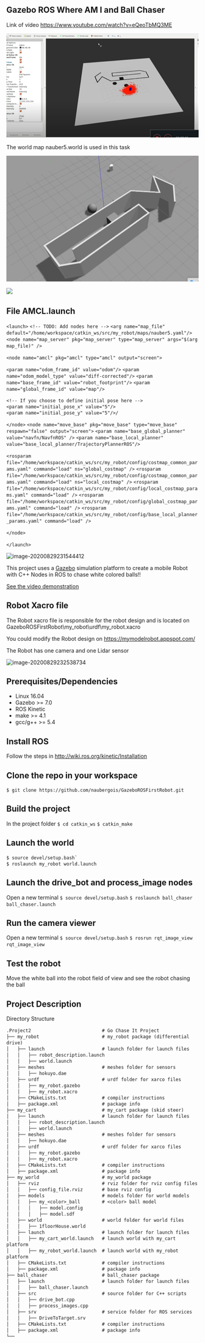 ## **Gazebo ROS  Where AM I and Ball Chaser**

Link of vídeo https://www.youtube.com/watch?v=eQeoTbMQ3ME

![image-20200908133548258](image-20200908133548258.png)



The world map nauber5.world is used in this task 



![image-20200908134403716](image-20200908134403716.png)



![](C:\Users\naube\SecondRobot\nauber5.png)



## File  AMCL.launch

`<launch>`
`<!-- TODO: Add nodes here -->`
`<arg name="map_file" default="/home/workspace/catkin_ws/src/my_robot/maps/nauber5.yaml"/>`
`<node name="map_server" pkg="map_server" type="map_server" args="$(arg map_file)" />`




`<node name="amcl" pkg="amcl" type="amcl" output="screen">`

  `<param name="odom_frame_id" value="odom"/>`
  `<param name="odom_model_type" value="diff-corrected"/>`
  `<param name="base_frame_id" value="robot_footprint"/>`
  `<param name="global_frame_id" value="map"/>`


    <!-- If you choose to define initial pose here -->
    <param name="initial_pose_x" value="5"/>
    <param name="initial_pose_y" value="5"/>/
`</node>`
 `<node name="move_base" pkg="move_base" type="move_base" respawn="false" output="screen">`
      `<param name="base_global_planner" value="navfn/NavfnROS" />`
      `<param name="base_local_planner" value="base_local_planner/TrajectoryPlannerROS"/>` 

  `<rosparam file="/home/workspace/catkin_ws/src/my_robot/config/costmap_common_params.yaml" command="load" ns="global_costmap" />`
  `<rosparam file="/home/workspace/catkin_ws/src/my_robot/config/costmap_common_params.yaml" command="load" ns="local_costmap" />`
  `<rosparam file="/home/workspace/catkin_ws/src/my_robot/config/local_costmap_params.yaml" command="load" />`
  `<rosparam file="/home/workspace/catkin_ws/src/my_robot/config/global_costmap_params.yaml" command="load" />`
  `<rosparam file="/home/workspace/catkin_ws/src/my_robot/config/base_local_planner_params.yaml" command="load" />`

`</node>`

`</launch>`





![image-20200829231544412](image-20200829231544412.png)	

This project uses a [Gazebo](http://gazebosim.org/#features) simulation platform to create a mobile Robot with C++ Nodes in ROS to chase white colored balls!!

[See the video demonstration](./robot1.mp4)

## **Robot Xacro file**

The Robot xacro file is responsible for the robot design and is located on GazeboROSFirstRobot\my_robot\urdf\my_robot.xacro

You could   modify the Robot design on https://mymodelrobot.appspot.com/

The Robot has one camera and one Lidar sensor

![image-20200829232538734](image-20200829232538734.png)





## Prerequisites/Dependencies

- Linux 16.04
- Gazebo >= 7.0
- ROS Kinetic
- make >= 4.1
- gcc/g++ >= 5.4

## Install ROS

Follow the steps in http://wiki.ros.org/kinetic/Installation

## Clone the repo in your workspace

```
$ git clone https://github.com/naubergois/GazeboROSFirstRobot.git
```

## Build the project

In the project folder
`$ cd catkin_ws`
`$ catkin_make`

## Launch the world

```
$ source devel/setup.bash`
$ roslaunch my_robot world.launch
```

## Launch the drive_bot and process_image nodes

Open a new terminal
`$ source devel/setup.bash`
`$ roslaunch ball_chaser ball_chaser.launch`

## Run the camera viewer

Open a new terminal
`$ source devel/setup.bash`
`$ rosrun rqt_image_view rqt_image_view`

## Test the robot

Move the white ball into the robot field of view and see the robot chasing the ball

## Project Description

Directory Structure

```
.Project2                          # Go Chase It Project
├── my_robot                       # my_robot package (differential drive)                   
│   ├── launch                     # launch folder for launch files   
│   │   ├── robot_description.launch
│   │   ├── world.launch
│   ├── meshes                     # meshes folder for sensors
│   │   ├── hokuyo.dae
│   ├── urdf                       # urdf folder for xarco files
│   │   ├── my_robot.gazebo
│   │   ├── my_robot.xacro
│   ├── CMakeLists.txt             # compiler instructions
│   ├── package.xml                # package info
├── my_cart                        # my_cart package (skid steer)                   
│   ├── launch                     # launch folder for launch files   
│   │   ├── robot_description.launch
│   │   ├── world.launch
│   ├── meshes                     # meshes folder for sensors
│   │   ├── hokuyo.dae
│   ├── urdf                       # urdf folder for xarco files
│   │   ├── my_robot.gazebo
│   │   ├── my_robot.xacro
│   ├── CMakeLists.txt             # compiler instructions
│   ├── package.xml                # package info
├── my_world                       # my_world package                   
│   ├── rviz                       # rviz folder for rviz config files
│   │   ├── config_file.rviz       # base rviz config
│   ├── models                     # models folder for world models
│   │   ├── my_<color>_ball        # <color> ball model
│   │   │   ├── model.config   
│   │   │   ├── model.sdf
│   ├── world                      # world folder for world files
│   │   ├── 1floorHouse.world
│   ├── launch                     # launch folder for launch files   
│   │   ├── my_cart_world.launch   # launch world with my_cart platform
│   │   ├── my_robot_world.launch  # launch world with my_robot platform
│   ├── CMakeLists.txt             # compiler instructions
│   ├── package.xml                # package info
├── ball_chaser                    # ball_chaser package                   
│   ├── launch                     # launch folder for launch files   
│   │   ├── ball_chaser.launch
│   ├── src                        # source folder for C++ scripts
│   │   ├── drive_bot.cpp
│   │   ├── process_images.cpp
│   ├── srv                        # service folder for ROS services
│   │   ├── DriveToTarget.srv
│   ├── CMakeLists.txt             # compiler instructions
│   ├── package.xml                # package info                  
└──           
```



